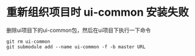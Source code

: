# 重新组织项目时 ui-common 安装失败

删除ui项目下的ui-common包，然后在ui项目下执行一下命令

```
git rm ui-common
git submodule add --name ui-common -f -b master URL
```



